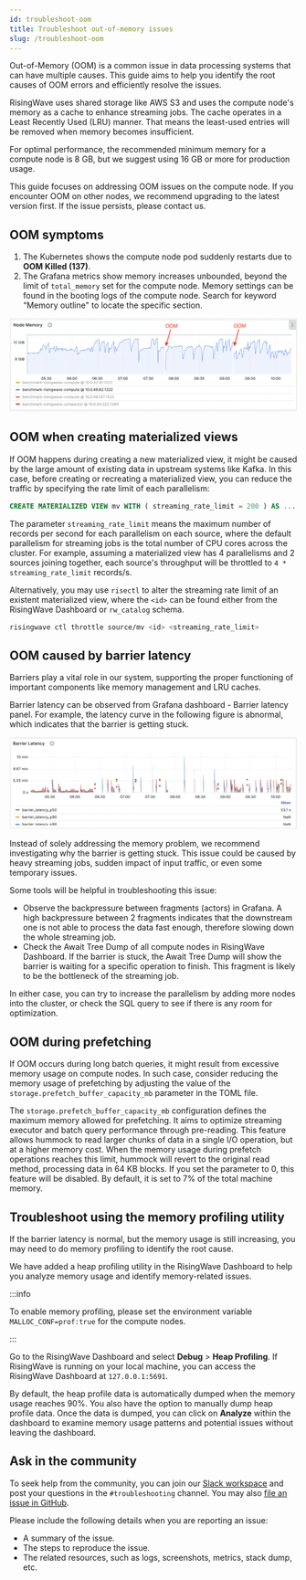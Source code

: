```yaml
---
id: troubleshoot-oom
title: Troubleshoot out-of-memory issues
slug: /troubleshoot-oom
---
```


Out-of-Memory (OOM) is a common issue in data processing systems that can have multiple causes. This guide aims to help you identify the root causes of OOM errors and efficiently resolve the issues.

RisingWave uses shared storage like AWS S3 and uses the compute node's memory as a cache to enhance streaming jobs. The cache operates in a Least Recently Used (LRU) manner. That means the least-used entries will be removed when memory becomes insufficient.

For optimal performance, the recommended minimum memory for a compute node is 8 GB, but we suggest using 16 GB or more for production usage.

This guide focuses on addressing OOM issues on the compute node. If you encounter OOM on other nodes, we recommend upgrading to the latest version first. If the issue persists, please contact us.

## OOM symptoms

1. The Kubernetes shows the compute node pod suddenly restarts due to **OOM Killed (137)**.
2. The Grafana metrics show memory increases unbounded, beyond the limit of `total_memory` set for the compute node. Memory settings can be found in the booting logs of the compute node. Search for keyword “Memory outline" to locate the specific section.

  ![Out-of-memory symptom](../images/oom-symptom.png)

## OOM when creating materialized views

If OOM happens during creating a new materialized view, it might be caused by the large amount of existing data in upstream systems like Kafka. In this case, before creating or recreating a materialized view, you can reduce the traffic by specifying the rate limit of each parallelism:

```sql
CREATE MATERIALIZED VIEW mv WITH ( streaming_rate_limit = 200 ) AS ...
```

The parameter `streaming_rate_limit` means the maximum number of records per second for each parallelism on each source, where the default parallelism for streaming jobs is the total number of CPU cores across the cluster. For example, assuming a materialized view has 4 parallelisms and 2 sources joining together, each source's throughput will be throttled to `4 * streaming_rate_limit` records/s.

Alternatively, you may use `risectl` to alter the streaming rate limit of an existent materialized view, where the `<id>` can be found either from the RisingWave Dashboard or `rw_catalog` schema.

```sh
risingwave ctl throttle source/mv <id> <streaming_rate_limit>
```

## OOM caused by barrier latency

Barriers play a vital role in our system, supporting the proper functioning of important components like memory management and LRU caches.

Barrier latency can be observed from Grafana dashboard - Barrier latency panel. For example, the latency curve in the following figure is abnormal, which indicates that the barrier is getting stuck.

![An example of extremely high latency](../images/example_bad_barrier_latency.png)

Instead of solely addressing the memory problem, we recommend investigating why the barrier is getting stuck. This issue could be caused by heavy streaming jobs, sudden impact of input traffic, or even some temporary issues.

Some tools will be helpful in troubleshooting this issue:

- Observe the backpressure between fragments (actors) in Grafana. A high backpressure between 2 fragments indicates that the downstream one is not able to process the data fast enough, therefore slowing down the whole streaming job.
- Check the Await Tree Dump of all compute nodes in RisingWave Dashboard. If the barrier is stuck, the Await Tree Dump will show the barrier is waiting for a specific operation to finish. This fragment is likely to be the bottleneck of the streaming job.

In either case, you can try to increase the parallelism by adding more nodes into the cluster, or check the SQL query to see if there is any room for optimization.

## OOM during prefetching

If OOM occurs during long batch queries, it might result from excessive memory usage on compute nodes. In such case, consider reducing the memory usage of prefetching by adjusting the value of the `storage.prefetch_buffer_capacity_mb` parameter in the TOML file.

The `storage.prefetch_buffer_capacity_mb` configuration defines the maximum memory allowed for prefetching. It aims to optimize streaming executor and batch query performance through pre-reading. This feature allows hummock to read larger chunks of data in a single I/O operation, but at a higher memory cost. When the memory usage during prefetch operations reaches this limit, hummock will revert to the original read method, processing data in 64 KB blocks. If you set the parameter to 0, this feature will be disabled. By default, it is set to 7% of the total machine memory.

## Troubleshoot using the memory profiling utility

If the barrier latency is normal, but the memory usage is still increasing, you may need to do memory profiling to identify the root cause.

We have added a heap profiling utility in the RisingWave Dashboard to help you analyze memory usage and identify memory-related issues.

:::info

To enable memory profiling, please set the environment variable `MALLOC_CONF=prof:true` for the compute nodes.

:::

Go to the RisingWave Dashboard and select **Debug** > **Heap Profiling**. If RisingWave is running on your local machine, you can access the RisingWave Dashboard at `127.0.0.1:5691`.

By default, the heap profile data is automatically dumped when the memory usage reaches 90%. You also have the option to manually dump heap profile data. Once the data is dumped, you can click on **Analyze** within the dashboard to examine memory usage patterns and potential issues without leaving the dashboard.

## Ask in the community

To seek help from the community, you can join our [Slack workspace](https://www.risingwave.com/slack) and post your questions in the `#troubleshooting` channel. You may also [file an issue in GitHub](https://github.com/risingwavelabs/risingwave/issues/new/choose).

Please include the following details when you are reporting an issue:

- A summary of the issue.
- The steps to reproduce the issue.
- The related resources, such as logs, screenshots, metrics, stack dump, etc.
